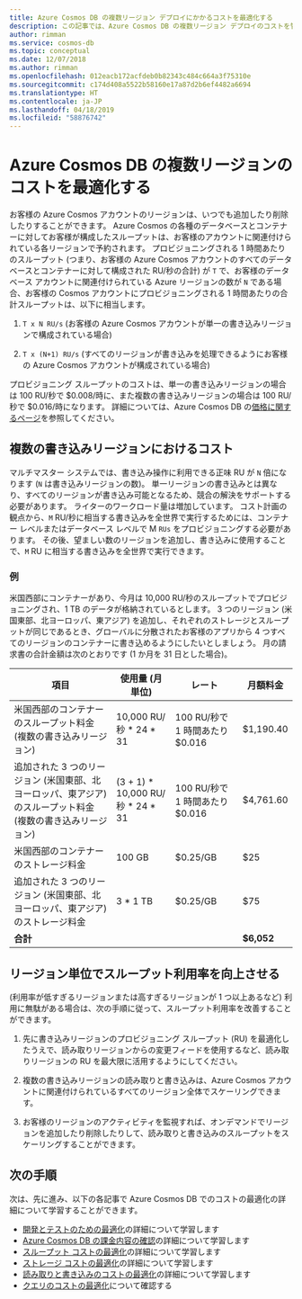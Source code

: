 ```yaml
---
title: Azure Cosmos DB の複数リージョン デプロイにかかるコストを最適化する
description: この記事では、Azure Cosmos DB の複数リージョン デプロイのコストを管理する方法について説明します。
author: rimman
ms.service: cosmos-db
ms.topic: conceptual
ms.date: 12/07/2018
ms.author: rimman
ms.openlocfilehash: 012eacb172acfdeb0b82343c484c664a3f75310e
ms.sourcegitcommit: c174d408a5522b58160e17a87d2b6ef4482a6694
ms.translationtype: HT
ms.contentlocale: ja-JP
ms.lasthandoff: 04/18/2019
ms.locfileid: "58876742"
---
```

# <a name="optimize-multi-region-cost-in-azure-cosmos-db"></a>Azure Cosmos DB の複数リージョンのコストを最適化する

お客様の Azure Cosmos アカウントのリージョンは、いつでも追加したり削除したりすることができます。 Azure Cosmos の各種のデータベースとコンテナーに対してお客様が構成したスループットは、お客様のアカウントに関連付けられている各リージョンで予約されます。 プロビジョニングされる 1 時間あたりのスループット (つまり、お客様の Azure Cosmos アカウントのすべてのデータベースとコンテナーに対して構成された RU/秒の合計) が `T` で、お客様のデータベース アカウントに関連付けられている Azure リージョンの数が `N` である場合、お客様の Cosmos アカウントにプロビジョニングされる 1 時間あたりの合計スループットは、以下に相当します。

1. `T x N RU/s` (お客様の Azure Cosmos アカウントが単一の書き込みリージョンで構成されている場合) 

1. `T x (N+1) RU/s` (すべてのリージョンが書き込みを処理できるようにお客様の Azure Cosmos アカウントが構成されている場合) 

プロビジョニング スループットのコストは、単一の書き込みリージョンの場合は 100 RU/秒で $0.008/時に、また複数の書き込みリージョンの場合は 100 RU/秒で $0.016/時になります。 詳細については、Azure Cosmos DB の[価格に関するページ](https://azure.microsoft.com/pricing/details/cosmos-db/)を参照してください。

## <a name="costs-for-multiple-write-regions"></a>複数の書き込みリージョンにおけるコスト

マルチマスター システムでは、書き込み操作に利用できる正味 RU が `N` 倍になります (`N` は書き込みリージョンの数)。 単一リージョンの書き込みとは異なり、すべてのリージョンが書き込み可能となるため、競合の解決をサポートする必要があります。 ライターのワークロード量は増加しています。 コスト計画の観点から、`M` RU/秒に相当する書き込みを全世界で実行するためには、コンテナー レベルまたはデータベース レベルで M `RUs` をプロビジョニングする必要があります。 その後、望ましい数のリージョンを追加し、書き込みに使用することで、`M` RU に相当する書き込みを全世界で実行できます。 

### <a name="example"></a>例

米国西部にコンテナーがあり、今月は 10,000 RU/秒のスループットでプロビジョニングされ、1 TB のデータが格納されているとします。 3 つのリージョン (米国東部、北ヨーロッパ、東アジア) を追加し、それぞれのストレージとスループットが同じであるとき、グローバルに分散されたお客様のアプリから 4 つすべてのリージョンのコンテナーに書き込めるようにしたいとしましょう。 月の請求書の合計金額は次のとおりです (1 か月を 31 日とした場合)。

|**項目**|**使用量 (月単位)**|**レート**|**月額料金**|
|----|----|----|----|
|米国西部のコンテナーのスループット料金 (複数の書き込みリージョン) |10,000 RU/秒 * 24 * 31 |100 RU/秒で 1 時間あたり $0.016 |$1,190.40 |
|追加された 3 つのリージョン (米国東部、北ヨーロッパ、東アジア) のスループット料金 (複数の書き込みリージョン) |(3 + 1) * 10,000 RU/秒 * 24 * 31 |100 RU/秒で 1 時間あたり $0.016 |$4,761.60 |
|米国西部のコンテナーのストレージ料金 |100 GB |$0.25/GB |$25 |
|追加された 3 つのリージョン (米国東部、北ヨーロッパ、東アジア) のストレージ料金 |3 * 1 TB |$0.25/GB |$75 |
|**合計**|||**$6,052** |

## <a name="improve-throughput-utilization-on-a-per-region-basis"></a>リージョン単位でスループット利用率を向上させる

(利用率が低すぎるリージョンまたは高すぎるリージョンが 1 つ以上あるなど) 利用に無駄がある場合は、次の手順に従って、スループット利用率を改善することができます。  

1. 先に書き込みリージョンのプロビジョニング スループット (RU) を最適化したうえで、読み取りリージョンからの変更フィードを使用するなど、読み取りリージョンの RU を最大限に活用するようにしてください。 

2. 複数の書き込みリージョンの読み取りと書き込みは、Azure Cosmos アカウントに関連付けられているすべてのリージョン全体でスケーリングできます。 

3. お客様のリージョンのアクティビティを監視すれば、オンデマンドでリージョンを追加したり削除したりして、読み取りと書き込みのスループットをスケーリングすることができます。

## <a name="next-steps"></a>次の手順

次は、先に進み、以下の各記事で Azure Cosmos DB でのコストの最適化の詳細について学習することができます。

* [開発とテストのための最適化](optimize-dev-test.md)の詳細について学習します
* [Azure Cosmos DB の課金内容の確認](understand-your-bill.md)の詳細について学習します
* [スループット コストの最適化](optimize-cost-throughput.md)の詳細について学習します
* [ストレージ コストの最適化](optimize-cost-storage.md)の詳細について学習します
* [読み取りと書き込みのコストの最適化](optimize-cost-reads-writes.md)の詳細について学習します
* [クエリのコストの最適化](optimize-cost-queries.md)について確認する

